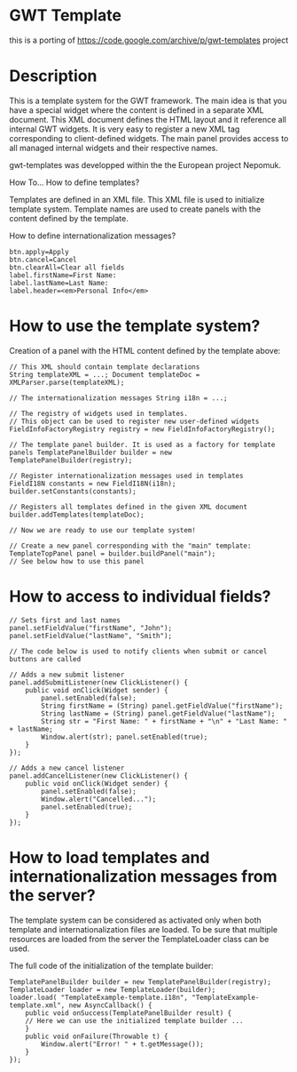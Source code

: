 # GWT Template

this is a porting of https://code.google.com/archive/p/gwt-templates project

# Description

This is a template system for the GWT framework. The main idea is that you have a special widget where the content is defined in a separate XML document. This XML document defines the HTML layout and it reference all internal GWT widgets. It is very easy to register a new XML tag corresponding to client-defined widgets. The main panel provides access to all managed internal widgets and their respective names.

gwt-templates was developped within the the European project Nepomuk.

How To...
How to define templates?

Templates are defined in an XML file. This XML file is used to initialize template system. Template names are used to create panels with the content defined by the template. 


How to define internationalization messages?

```
btn.apply=Apply 
btn.cancel=Cancel 
btn.clearAll=Clear all fields 
label.firstName=First Name: 
label.lastName=Last Name: 
label.header=<em>Personal Info</em>
```


# How to use the template system?

Creation of a panel with the HTML content defined by the template above:

```
// This XML should contain template declarations 
String templateXML = ...; Document templateDoc = XMLParser.parse(templateXML);

// The internationalization messages String i18n = ...;

// The registry of widgets used in templates. 
// This object can be used to register new user-defined widgets 
FieldInfoFactoryRegistry registry = new FieldInfoFactoryRegistry();

// The template panel builder. It is used as a factory for template panels TemplatePanelBuilder builder = new TemplatePanelBuilder(registry);

// Register internationalization messages used in templates 
FieldI18N constants = new FieldI18N(i18n); 
builder.setConstants(constants);

// Registers all templates defined in the given XML document 
builder.addTemplates(templateDoc);

// Now we are ready to use our template system!

// Create a new panel corresponding with the "main" template: TemplateTopPanel panel = builder.buildPanel("main"); 
// See below how to use this panel 
```

# How to access to individual fields?

```
// Sets first and last names 
panel.setFieldValue("firstName", "John"); 
panel.setFieldValue("lastName", "Smith");

// The code below is used to notify clients when submit or cancel buttons are called

// Adds a new submit listener 
panel.addSubmitListener(new ClickListener() {
	public void onClick(Widget sender) { 
		panel.setEnabled(false); 
		String firstName = (String) panel.getFieldValue("firstName"); 
		String lastName = (String) panel.getFieldValue("lastName"); 
		String str = "First Name: " + firstName + "\n" + "Last Name: " + lastName; 
		Window.alert(str); panel.setEnabled(true); 
	} 
});

// Adds a new cancel listener 
panel.addCancelListener(new ClickListener() { 
	public void onClick(Widget sender) { 
		panel.setEnabled(false); 
		Window.alert("Cancelled..."); 
		panel.setEnabled(true); 
	} 
});

```
# How to load templates and internationalization messages from the server?

The template system can be considered as activated only when both template and internationalization files are loaded. To be sure that multiple resources are loaded from the server the TemplateLoader class can be used.

The full code of the initialization of the template builder: 

```
TemplatePanelBuilder builder = new TemplatePanelBuilder(registry); 
TemplateLoader loader = new TemplateLoader(builder); 
loader.load( "TemplateExample-template.i18n", "TemplateExample-template.xml", new AsyncCallback() { 
	public void onSuccess(TemplatePanelBuilder result) { 
	// Here we can use the initialized template builder ... 
	} 
	public void onFailure(Throwable t) { 
		Window.alert("Error! " + t.getMessage()); 
	}
}); 
```